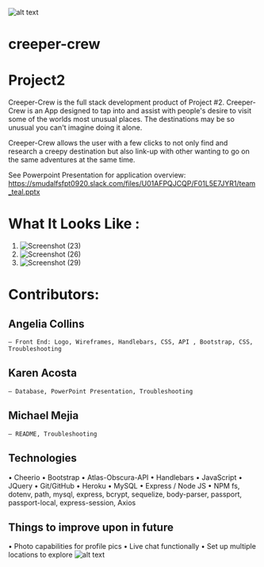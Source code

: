 ![alt text](https://github.com/angelia-collins/creeper-crew/blob/main/public/assets/creeper-crew-logo.png)
# creeper-crew
# Project2

Creeper-Crew is the full stack development product of Project #2. Creeper-Crew is an App designed to tap into and assist with people's desire to visit some of the worlds most unusual places. The destinations may be so unusual you can't imagine doing it alone.

Creeper-Crew allows the user with a few clicks to not only find and research a creepy destination but also link-up with other  wanting to go on the same adventures at the same time.

See Powerpoint Presentation for application overview: 
https://smudalfsfpt0920.slack.com/files/U01AFPQJCQP/F01L5E7JYR1/team_teal.pptx

# What It Looks Like :
1) ![Screenshot (23)](https://user-images.githubusercontent.com/71719344/106212726-cef0bb00-6190-11eb-9113-0c542a044d17.png) 
2) ![Screenshot (26)](https://user-images.githubusercontent.com/71719344/106212885-2c850780-6191-11eb-8da6-717769d28d87.png) 
3) ![Screenshot (29)](https://user-images.githubusercontent.com/71719344/106212897-3149bb80-6191-11eb-8976-a01e2d9af560.png)

# Contributors:

## Angelia Collins
    – Front End: Logo, Wireframes, Handlebars, CSS, API , Bootstrap, CSS, Troubleshooting 

## Karen Acosta
    – Database, PowerPoint Presentation, Troubleshooting 

## Michael Mejia
    – README, Troubleshooting


## Technologies
• Cheerio
• Bootstrap 
• Atlas-Obscura-API
• Handlebars
• JavaScript
• JQuery
• Git/GitHub
• Heroku
• MySQL
• Express / Node JS
• NPM fs, dotenv, path, mysql, express, bcrypt, sequelize, body-parser, passport, passport-local, express-session, Axios

## Things to improve upon in future
• Photo capabilities for profile pics
• Live chat functionally 
• Set up multiple locations to explore
![alt text](https://github.com/angelia-collins/creeper-crew/blob/main/public/assets/ghosts.png)
